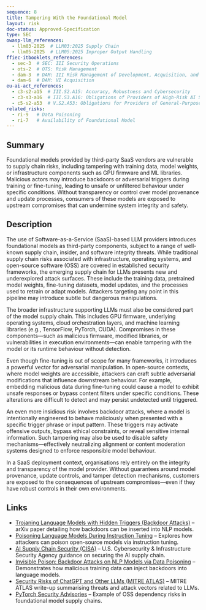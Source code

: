 ```yaml
---
sequence: 8
title: Tampering With the Foundational Model
layout: risk
doc-status: Approved-Specification
type: SEC
owasp-llm_references:
  - llm03-2025  # LLM03:2025 Supply Chain
  - llm05-2025  # LLM05:2025 Improper Output Handling
ffiec-itbooklets_references:
  - sec-3  # SEC: III Security Operations
  - ots-2  # OTS: Risk Management
  - dam-3  # DAM: III Risk Management of Development, Acquisition, and Maintenance
  - dam-6  # DAM: VI Acquisition
eu-ai-act_references:
  - c3-s2-a15  # III.S2.A15: Accuracy, Robustness and Cybersecurity
  - c3-s3-a16  # III.S3.A16: Obligations of Providers of High-Risk AI Systems
  - c5-s2-a53  # V.S2.A53: Obligations for Providers of General-Purpose AI Models
related_risks:
  - ri-9   # Data Poisoning
  - ri-7   # Availability of Foundational Model
---
```


## Summary

Foundational models provided by third-party SaaS vendors are vulnerable to supply chain risks, including tampering with training data, model weights, or infrastructure components such as GPU firmware and ML libraries. Malicious actors may introduce backdoors or adversarial triggers during training or fine-tuning, leading to unsafe or unfiltered behaviour under specific conditions. Without transparency or control over model provenance and update processes, consumers of these models are exposed to upstream compromises that can undermine system integrity and safety.

## Description

The use of Software-as-a-Service (SaaS)-based LLM providers introduces foundational models as third-party components, subject to a range of well-known supply chain, insider, and software integrity threats. While traditional supply chain risks associated with infrastructure, operating systems, and open-source software (OSS) are covered in established security frameworks, the emerging supply chain for LLMs presents new and underexplored attack surfaces. These include the training data, pretrained model weights, fine-tuning datasets, model updates, and the processes used to retrain or adapt models. Attackers targeting any point in this pipeline may introduce subtle but dangerous manipulations.

The broader infrastructure supporting LLMs must also be considered part of the model supply chain. This includes GPU firmware, underlying operating systems, cloud orchestration layers, and machine learning libraries (e.g., TensorFlow, PyTorch, CUDA). Compromises in these components—such as malicious firmware, modified libraries, or vulnerabilities in execution environments—can enable tampering with the model or its runtime behaviour without detection.

Even though fine-tuning is out of scope for many frameworks, it introduces a powerful vector for adversarial manipulation. In open-source contexts, where model weights are accessible, attackers can craft subtle adversarial modifications that influence downstream behaviour. For example, embedding malicious data during fine-tuning could cause a model to exhibit unsafe responses or bypass content filters under specific conditions. These alterations are difficult to detect and may persist undetected until triggered.

An even more insidious risk involves backdoor attacks, where a model is intentionally engineered to behave maliciously when presented with a specific trigger phrase or input pattern. These triggers may activate offensive outputs, bypass ethical constraints, or reveal sensitive internal information. Such tampering may also be used to disable safety mechanisms—effectively neutralizing alignment or content moderation systems designed to enforce responsible model behaviour.

In a SaaS deployment context, organisations rely entirely on the integrity and transparency of the model provider. Without guarantees around model provenance, update controls, and tamper detection mechanisms, customers are exposed to the consequences of upstream compromises—even if they have robust controls in their own environments.

## Links

* [Trojaning Language Models with Hidden Triggers (Backdoor Attacks)](https://arxiv.org/abs/2008.00312) – arXiv paper detailing how backdoors can be inserted into NLP models.
* [Poisoning Language Models During Instruction Tuning](https://arxiv.org/abs/2305.11491) – Explores how attackers can poison open-source models via instruction tuning.
* [AI Supply Chain Security (CISA)](https://www.cisa.gov/resources-tools/resources/securing-artificial-intelligence-ai-supply-chain) – U.S. Cybersecurity & Infrastructure Security Agency guidance on securing the AI supply chain.
* [Invisible Poison: Backdoor Attacks on NLP Models via Data Poisoning](https://arxiv.org/abs/2106.09132) – Demonstrates how malicious training data can inject backdoors into language models.
* [Security Risks of ChatGPT and Other LLMs (MITRE ATLAS)](https://atlas.mitre.org/stories/llm-threats) – MITRE ATLAS write-up summarising threats and attack vectors related to LLMs.
* [PyTorch Security Advisories](https://github.com/pytorch/pytorch/security/advisories) – Example of OSS dependency risks in foundational model supply chains.


